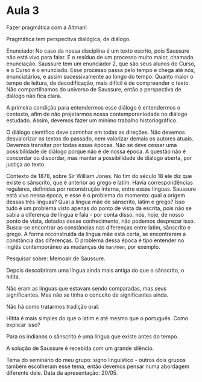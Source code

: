 Aula 3
======

Fazer pragmática com a Altman!

Pragmática tem perspectiva dialógica, de diálogo.

Enunciado: No caso da nossa disciplina é um texto escrito, pois Saussure não está vivo para falar. É o resíduo de um processo muito maior, chamado enunciação. Saussure tem um enunciador 2, que são seus alunos do Curso, e o Curso é o enunciado. Esse processo passa pelo tempo e chega até nós, enunciatários, e assim sucessivamente ao longo do tempo. Quanto maior o tempo de leitura, de decodificação, mais difícil é de compreender o texto. Não compartilhamos do universo de Saussure, então a perspectiva de diálogo não fica clara.

A primeira condição para entendermos esse diálogo é entendermos o contexto, afim de não projetarmos nossa contemporaniedade no diálogo estudado. Assim, devemos fazer um mínimo trabalho historiográfico.

O diálogo científico deve caminhar em todas as direções. Não devemos desvalorizar os textos do passado, nem valorizar demais os autores atuais. Devemos transitar por todas essas épocas. Não se deve cessar uma possibilidade de diálogo porque não é de nossa época. A questão não é concordar ou discordar, mas manter a possibilidade de diálogo aberta, por justiça ao texto.

Contexto de 1878, sobre Sir William Jones. No fim do século 18 ele diz que existe o sânscrito, que é anterior ao grego e latim. Havia correspondências regulares, definidas por reconstrução interna, entre essas línguas. Saussure está vivo nessa época, e esse é o problema do momento: qual a origem dessas três línguas? Qual a língua mãe de sânscrito, latim e grego? Isso tudo é um problema visto apenas do ponto de vista da escrita, pois não se sabia a diferença de língua e fala - por conta disso, nós, hoje, de nosso ponto de vista, dotados desse conhecimento, não podemos desprezar isso. Busca-se encontrar as constâncias nas diferenças entre latim, sânscrito e grego. A forma reconstruída da língua mãe está certa, se encontrarem a constância das diferenças. O problema dessa época é tipo entender no inglês contemporâneo as mudanças de `man/men`, por exemplo.

Pesquisar sobre: Memoair de Saussure.

Depois descobriram uma língua ainda mais antiga do que o sânscrito, o hitita.

Não eram as línguas que estavam sendo comparadas, mas seus significantes. Mas não se tinha o conceito de significantes ainda.

Não há como tratarmos tradição oral.

Hitita é mais simples do que o latim e até mesmo que o português. Como explicar isso?

Para os indianos o sânscrito é uma língua que existe antes do tempo.

A solução de Saussure é recebida com um grande silêncio.

Tema do seminário do meu grupo: signo linguístico - outros dois grupos também escolheram esse tema, então devemos pensar numa abordagem diferente dele. Data da apresentação: 20/05.
